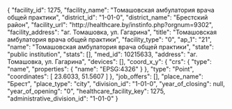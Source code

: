 {
    "facility_id": 1275,
    "facility_name": "Томашовская амбулатория врача общей практики",
    "district_id": "1-01-0",
    "district_name": "Брестский район",
    "facility_url": "http:\/\/healthcare.by\/instinfo.php?orgnum=9302",
    "facility_address": "аг. Томашовка, ул. Гагарина",
    "title": "Томашовская амбулатория врача общей практики",
    "facility_type": "0",
    "ap_1": "21",
    "name": "Томашовская амбулатория врача общей практики",
    "state": "public institution",
    "stats": [],
    "med_id": 10215633,
    "address": "аг. Томашовка, ул. Гагарина",
    "devices": [],
    "coord_x_y": {
        "crs": {
            "type": "name",
            "properties": {
                "name": "EPSG:4326"
            }
        },
        "type": "Point",
        "coordinates": [
            23.6033,
            51.5607
        ]
    },
    "job_offers": [],
    "place_name": "Брест",
    "place_type": "city",
    "division_id": "1-01-0",
    "year_of_closing": null,
    "year_of_opening": "0",
    "healthcare_facility_key": 1275,
    "administrative_division_id": "1-01-0"
}